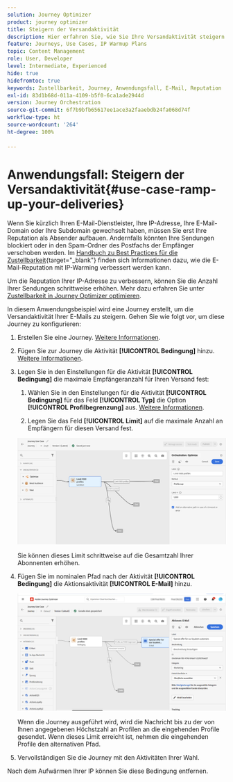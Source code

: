 ```yaml
---
solution: Journey Optimizer
product: journey optimizer
title: Steigern der Versandaktivität
description: Hier erfahren Sie, wie Sie Ihre Versandaktivität steigern können.
feature: Journeys, Use Cases, IP Warmup Plans
topic: Content Management
role: User, Developer
level: Intermediate, Experienced
hide: true
hidefromtoc: true
keywords: Zustellbarkeit, Journey, Anwendungsfall, E-Mail, Reputation
exl-id: 83d1b68d-011a-4109-b5f0-6ca1ade2944d
version: Journey Orchestration
source-git-commit: 6f7b9bfb65617ee1ace3a2faaebdb24fa068d74f
workflow-type: ht
source-wordcount: '264'
ht-degree: 100%

---
```


# Anwendungsfall: Steigern der Versandaktivität{#use-case-ramp-up-your-deliveries}

Wenn Sie kürzlich Ihren E-Mail-Dienstleister, Ihre IP-Adresse, Ihre E-Mail-Domain oder Ihre Subdomain gewechselt haben, müssen Sie erst Ihre Reputation als Absender aufbauen. Andernfalls könnten Ihre Sendungen blockiert oder in den Spam-Ordner des Postfachs der Empfänger verschoben werden. Im [Handbuch zu Best Practices für die Zustellbarkeit](https://experienceleague.adobe.com/docs/deliverability-learn/deliverability-best-practice-guide/additional-resources/generic-resources/increase-reputation-with-ip-warming.html?lang=de){target="_blank"} finden sich Informationen dazu, wie die E-Mail-Reputation mit IP-Warming verbessert werden kann.

Um die Reputation Ihrer IP-Adresse zu verbessern, können Sie die Anzahl Ihrer Sendungen schrittweise erhöhen. Mehr dazu erfahren Sie unter [Zustellbarkeit in Journey Optimizer optimieren](../reports/deliverability.md).

In diesem Anwendungsbeispiel wird eine Journey erstellt, um die Versandaktivität Ihrer E-Mails zu steigern. Gehen Sie wie folgt vor, um diese Journey zu konfigurieren:

1. Erstellen Sie eine Journey. [Weitere Informationen](journey-gs.md).

1. Fügen Sie zur Journey die Aktivität **[!UICONTROL Bedingung]** hinzu. [Weitere Informationen](condition-activity.md).

1. Legen Sie in den Einstellungen für die Aktivität **[!UICONTROL Bedingung]** die maximale Empfängeranzahl für Ihren Versand fest:

   1. Wählen Sie in den Einstellungen für die Aktivität **[!UICONTROL Bedingung]** für das Feld **[!UICONTROL Typ]** die Option **[!UICONTROL Profilbegrenzung]** aus. [Weitere Informationen](condition-activity.md#profile_cap).

   1. Legen Sie das Feld **[!UICONTROL Limit]** auf die maximale Anzahl an Empfängern für diesen Versand fest.

   ![](assets/profile-cap-condition.png)

   Sie können dieses Limit schrittweise auf die Gesamtzahl Ihrer Abonnenten erhöhen.

1. Fügen Sie im nominalen Pfad nach der Aktivität **[!UICONTROL Bedingung]** die Aktionsaktivität **[!UICONTROL E-Mail]** hinzu.

   ![](assets/ramp-up-deliveries-message.png)

   Wenn die Journey ausgeführt wird, wird die Nachricht bis zu der von Ihnen angegebenen Höchstzahl an Profilen an die eingehenden Profile gesendet. Wenn dieses Limit erreicht ist, nehmen die eingehenden Profile den alternativen Pfad.

1. Vervollständigen Sie die Journey mit den Aktivitäten Ihrer Wahl.

Nach dem Aufwärmen Ihrer IP können Sie diese Bedingung entfernen.
